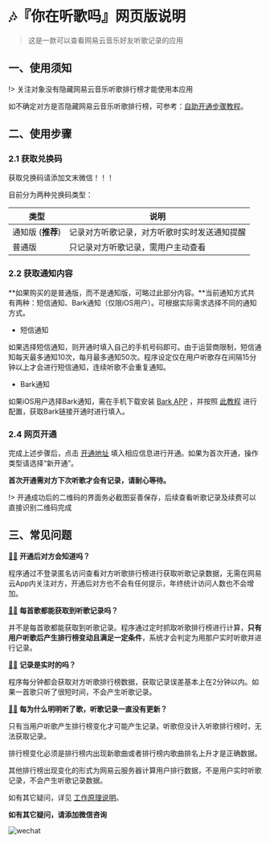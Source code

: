 # 🎶『你在听歌吗』网页版说明

> 这是一款可以查看网易云音乐好友听歌记录的应用

## 一、使用须知

!> 关注对象没有隐藏网易云音乐听歌排行榜才能使用本应用

如不确定对方是否隐藏网易云音乐听歌排行榜，可参考：[自助开通步骤教程](https://cdn.olook.me/step.jpg)。

## 二、使用步骤

### 2.1 获取兑换码

获取兑换码请添加文末微信！！！

目前分为两种兑换码类型：

| **类型**           |                  **说明**                              |
| ------------------| -------------------------------------------- |
| 通知版  (**推荐**) | 记录对方听歌记录，对方听歌时实时发送通知提醒 |
| 普通版             | 只记录对方听歌记录，需用户主动查看           |

### 2.2 获取通知内容

**如果购买的是普通版，而不是通知版，可略过此部分内容。**当前通知方式共有两种：短信通知、Bark通知（仅限iOS用户）。可根据实际需求选择不同的通知方式。

- 短信通知

如果选择短信通知，则开通时填入自己的手机号码即可。由于运营商限制，短信通知每天最多通知10次，每月最多通知50次。程序设定仅在用户听歌存在间隔15分钟以上才会进行短信通知，连续听歌不会重复通知。

- Bark通知

如果iOS用户选择Bark通知，需在手机下载安装 [Bark APP](https://apps.apple.com/cn/app/bark-%E7%BB%99%E4%BD%A0%E7%9A%84%E6%89%8B%E6%9C%BA%E5%8F%91%E6%8E%A8%E9%80%81/id1403753865) ，并按照 [此教程](https://cdn.olook.me/bark.mp4) 进行配置，获取Bark链接开通时进行填入。

### 2.4 网页开通

完成上述步骤后，点击 [开通地址](https://v.olook.me/cdk.html) 填入相应信息进行开通。如果为首次开通，操作类型请选择“新开通”。

**首次开通需对方下次听歌才会有记录，请耐心等待。**

!> 开通成功后的二维码的界面务必截图妥善保存，后续查看听歌记录及续费可以直接识别二维码完成


## 三、常见问题

[🙋‍♂️](https://www.emojiall.com/zh-hans/emoji/🙋‍♂️) **开通后对方会知道吗？**

程序通过不登录匿名访问查看对方听歌排行榜进行获取听歌记录数据，无需在网易云App内关注对方，开通后对方也不会有任何提示，年终统计访问人数也不会增加。



[🙋‍♂️](https://www.emojiall.com/zh-hans/emoji/🙋‍♂️) **每首歌都能获取到听歌记录吗？**

并不是每首歌都能获取到听歌记录。程序通过定时抓取听歌排行榜进行计算，**只有用户听歌后产生排行榜变动且满足一定条件**，系统才会判定为用那户实时听歌并进行记录。



[🙋‍♂️](https://www.emojiall.com/zh-hans/emoji/🙋‍♂️) **记录是实时的吗？**

程序每分钟都会获取对方听歌排行榜数据，获取记录误差基本上在2分钟以内。如果一首歌只听了很短时间，不会产生听歌记录。



[🙋‍♂️](https://www.emojiall.com/zh-hans/emoji/🙋‍♂️) **每为什么明明听了歌，听歌记录一直没有更新？**

只有当用户听歌产生排行榜变化才可能产生记录。听歌但没计入听歌排行榜时，无法获取记录。

排行榜变化必须是排行榜内出现新歌曲或者排行榜内歌曲排名上升才是正确数据。

其他排行榜出现变化的形式为网易云服务器计算用户排行数据，不是用户实时听歌记录，不会产生听歌记录数据。

如有其它疑问，详见 [工作原理说明](note.md)。



**如有其它疑问，请添加微信咨询**

![wechat](https://cdn.olook.me/wechat.png)
